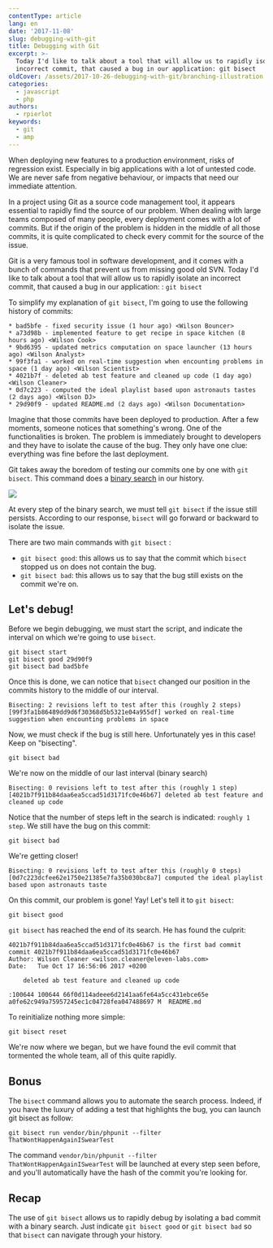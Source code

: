 ```yaml
---
contentType: article
lang: en
date: '2017-11-08'
slug: debugging-with-git
title: Debugging with Git
excerpt: >-
  Today I'd like to talk about a tool that will allow us to rapidly isolate an
  incorrect commit, that caused a bug in our application: git bisect
oldCover: /assets/2017-10-26-debugging-with-git/branching-illustration.png
categories:
  - javascript
  - php
authors:
  - rpierlot
keywords:
  - git
  - amp
---
```


When deploying new features to a production environment, risks of regression exist. Especially in big applications with a lot of untested code. We are never safe from negative behaviour, or impacts that need our immediate attention.

In a project using Git as a source code management tool, it appears essential to rapidly find the source of our problem.
When dealing with large teams composed of many people, every deployment comes with a lot of commits.
But if the origin of the problem is hidden in the middle of all those commits, it is quite complicated to check every commit for the source of the issue.

Git is a very famous tool in software development, and it comes with a bunch of commands that prevent us from missing good old SVN.
Today I'd like to talk about a tool that will allow us to rapidly isolate an incorrect commit, that caused a bug in our application:  : `git bisect`

To simplify my explanation of `git bisect`, I'm going to use the following history of commits:

```
* bad5bfe - fixed security issue (1 hour ago) <Wilson Bouncer>
* a73d98b - implemented feature to get recipe in space kitchen (8 hours ago) <Wilson Cook>
* 9bd6395 - updated metrics computation on space launcher (13 hours ago) <Wilson Analyst>
* 99f3fa1 - worked on real-time suggestion when encounting problems in space (1 day ago) <Wilson Scientist>
* 4021b7f - deleted ab test feature and cleaned up code (1 day ago) <Wilson Cleaner>
* 0d7c223 - computed the ideal playlist based upon astronauts tastes (2 days ago) <Wilson DJ>
* 29d90f9 - updated README.md (2 days ago) <Wilson Documentation>
```
Imagine that those commits have been deployed to production. After a few moments, someone notices that something's wrong. One of the functionalities is broken.
The problem is immediately brought to developers and they have to isolate the cause of the bug. They only have one clue: everything was fine before the last deployment.

Git takes away the boredom of testing our commits one by one with `git bisect`. This command does a [binary search](https://en.wikipedia.org/wiki/Binary_search_algorithm) in our history.

![]({BASE_URL}/imgs/articles/2017-10-26-debugging-with-git/binary_search.jpg)

At every step of the binary search, we must tell `git bisect` if the issue still persists.
According to our response, `bisect` will go forward or backward to isolate the issue.

There are two main commands with `git bisect` :
* `git bisect good`: this allows us to say that the commit which `bisect` stopped us on does not contain the bug.
* `git bisect bad`: this allows us to say that the bug still exists on the commit we're on.

## Let's debug!

Before we begin debugging, we must start the script, and indicate the interval on which we're going to use `bisect`.

```
git bisect start
git bisect good 29d90f9
git bisect bad bad5bfe
```
Once this is done, we can notice that `bisect` changed our position in the commits history to the middle of our interval.
```
Bisecting: 2 revisions left to test after this (roughly 2 steps)
[99f3fa1b86489dd9d6f30368d5b5321e04a955df] worked on real-time suggestion when encounting problems in space
```
Now, we must check if the bug is still here. Unfortunately yes in this case!
Keep on "bisecting".
```
git bisect bad
```
We're now on the middle of our last interval (binary search)
```
Bisecting: 0 revisions left to test after this (roughly 1 step)
[4021b7f911b84daa6ea5ccad51d3171fc0e46b67] deleted ab test feature and cleaned up code
```
Notice that the number of steps left in the search is indicated: `roughly 1 step`.
We still have the bug on this commit:
```
git bisect bad
```
We're getting closer!
```
Bisecting: 0 revisions left to test after this (roughly 0 steps)
[0d7c223dcfee62e1750e21385e7fa35b030bc8a7] computed the ideal playlist based upon astronauts taste
```
On this commit, our problem is gone! Yay! Let's tell it to `git bisect`:
```
git bisect good
```
`git bisect` has reached the end of its search. He has found the culprit:
```
4021b7f911b84daa6ea5ccad51d3171fc0e46b67 is the first bad commit
commit 4021b7f911b84daa6ea5ccad51d3171fc0e46b67
Author: Wilson Cleaner <wilson.cleaner@eleven-labs.com>
Date:   Tue Oct 17 16:56:06 2017 +0200

    deleted ab test feature and cleaned up code

:100644 100644 66f0d114adeee6d2141aa6fe64a5cc431ebce65e a0fe62c949a75957245ec1c04728fea047488697 M	README.md
```

To reinitialize nothing more simple:

```
git bisect reset
```
We're now where we began, but we have found the evil commit that tormented the whole team, all of this quite rapidly.

## Bonus

The `bisect` command allows you to automate the search process.
Indeed, if you have the luxury of adding a test that highlights the bug, you can launch git bisect as follow:
```
git bisect run vendor/bin/phpunit --filter ThatWontHappenAgainISwearTest
```
The command `vendor/bin/phpunit --filter ThatWontHappenAgainISwearTest` will be launched at every step seen before, and you'll automatically have the hash of the commit you're looking for.

## Recap

The use of `git bisect` allows us to rapidly debug by isolating a bad commit with a binary search.
Just indicate `git bisect good` or `git bisect bad` so that `bisect` can navigate through your history.

